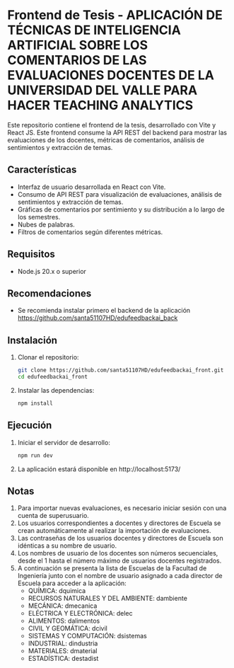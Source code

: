 # Frontend de Tesis - APLICACIÓN DE TÉCNICAS DE INTELIGENCIA ARTIFICIAL SOBRE LOS COMENTARIOS DE LAS EVALUACIONES DOCENTES DE LA UNIVERSIDAD DEL VALLE PARA HACER TEACHING ANALYTICS

Este repositorio contiene el frontend de la tesis, desarrollado con Vite y React JS. Este frontend consume la API REST del backend para mostrar las evaluaciones de los docentes, métricas de comentarios, análisis de sentimientos y extracción de temas.

## Características
- Interfaz de usuario desarrollada en React con Vite.
- Consumo de API REST para visualización de evaluaciones, análisis de sentimientos y extracción de temas.
- Gráficas de comentarios por sentimiento y su distribución a lo largo de los semestres.
- Nubes de palabras.
- Filtros de comentarios según diferentes métricas.

## Requisitos

- Node.js 20.x o superior

## Recomendaciones

- Se recomienda instalar primero el backend de la aplicación https://github.com/santa51107HD/edufeedbackai_back

## Instalación

1. Clonar el repositorio:
   ```bash
   git clone https://github.com/santa51107HD/edufeedbackai_front.git
   cd edufeedbackai_front
   
2. Instalar las dependencias:
   ```bash
   npm install

## Ejecución

1. Iniciar el servidor de desarrollo:
   ```bash
   npm run dev

2. La aplicación estará disponible en http://localhost:5173/

## Notas

1. Para importar nuevas evaluaciones, es necesario iniciar sesión con una cuenta de superusuario.
2. Los usuarios correspondientes a docentes y directores de Escuela se crean automáticamente al realizar la importación de evaluaciones.
3. Las contraseñas de los usuarios docentes y directores de Escuela son idénticas a su nombre de usuario.
4. Los nombres de usuario de los docentes son números secuenciales, desde el 1 hasta el número máximo de usuarios docentes registrados.
5. A continuación se presenta la lista de Escuelas de la Facultad de Ingeniería junto con el nombre de usuario asignado a cada director de Escuela para acceder a la aplicación:
    - QUÍMICA: dquimica
    - RECURSOS NATURALES Y DEL AMBIENTE: dambiente
    - MECÁNICA: dmecanica
    - ELÉCTRICA Y ELECTRÓNICA: delec
    - ALIMENTOS: dalimentos
    - CIVIL Y GEOMÁTICA: dcivil
    - SISTEMAS Y COMPUTACIÓN: dsistemas
    - INDUSTRIAL: dindustria
    - MATERIALES: dmaterial
    - ESTADÍSTICA: destadist
